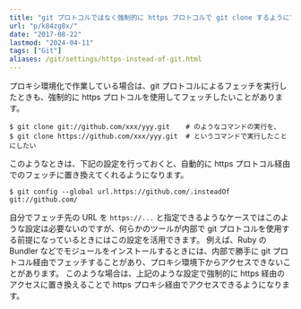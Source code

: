 ```yaml
---
title: "git プロトコルではなく強制的に https プロトコルで git clone するようにする (url.xxx)"
url: "p/k84zg8x/"
date: "2017-08-22"
lastmod: "2024-04-11"
tags: ["Git"]
aliases: /git/settings/https-instead-of-git.html
---
```


プロキシ環境化で作業している場合は、git プロトコルによるフェッチを実行したときも、強制的に https プロトコルを使用してフェッチしたいことがあります。

```console
$ git clone git://github.com/xxx/yyy.git    # のようなコマンドの実行を、
$ git clone https://github.com/xxx/yyy.git  # というコマンドで実行したことにしたい
```

このようなときは、下記の設定を行っておくと、自動的に https プロトコル経由でのフェッチに置き換えてくれるようになります。

```console
$ git config --global url.https://github.com/.insteadOf git://github.com/
```

自分でフェッチ先の URL を `https://...` と指定できるようなケースではこのような設定は必要ないのですが、何らかのツールが内部で git プロトコルを使用する前提になっているときにはこの設定を活用できます。
例えば、Ruby の Bundler などでモジュールをインストールするときには、内部で勝手に git プロトコル経由でフェッチすることがあり、プロキシ環境下からアクセスできないことがあります。
このような場合は、上記のような設定で強制的に https 経由のアクセスに置き換えることで https プロキシ経由でアクセスできるようになります。

